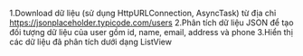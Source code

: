 1.Download dữ liệu (sử dụng HttpURLConnection, AsyncTask) từ địa chỉ https://jsonplaceholder.typicode.com/users
2.Phân tích dữ liệu JSON để tạo đối tượng dữ liệu của user gồm id, name, email, address và phone
3.Hiển thị các dữ liệu đã phân tích dưới dạng ListView

